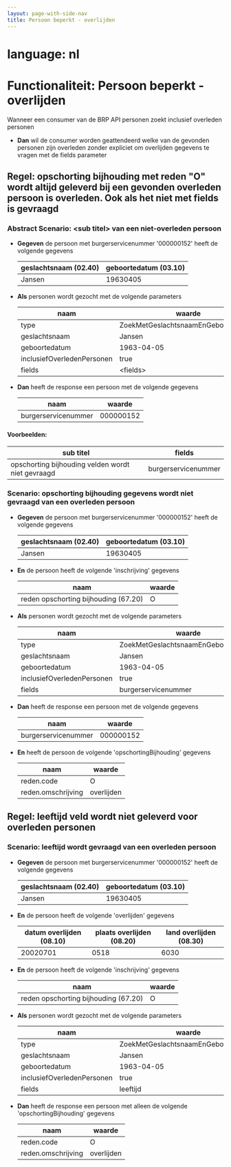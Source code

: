 ```yaml
---
layout: page-with-side-nav
title: Persoon beperkt - overlijden
---
```

# language: nl  


# Functionaliteit: Persoon beperkt - overlijden


Wanneer een consumer van de BRP API personen zoekt inclusief overleden personen  
* __Dan__ wil de consumer worden geattendeerd welke van de gevonden personen zijn overleden zonder expliciet om overlijden gegevens te vragen met de fields parameter

## Regel: opschorting bijhouding met reden "O" wordt altijd geleverd bij een gevonden overleden persoon is overleden. Ook als het niet met fields is gevraagd


### Abstract Scenario: \<sub titel\> van een niet-overleden persoon

* __Gegeven__ de persoon met burgerservicenummer '000000152' heeft de volgende gegevens

  | geslachtsnaam (02.40) | geboortedatum (03.10) |
  |-----------------------|-----------------------|
  | Jansen                | 19630405              |
* __Als__ personen wordt gezocht met de volgende parameters

  | naam                       | waarde                              |
  |----------------------------|-------------------------------------|
  | type                       | ZoekMetGeslachtsnaamEnGeboortedatum |
  | geslachtsnaam              | Jansen                              |
  | geboortedatum              | 1963-04-05                          |
  | inclusiefOverledenPersonen | true                                |
  | fields                     | \<fields\>                            |
* __Dan__ heeft de response een persoon met de volgende gegevens

  | naam                | waarde    |
  |---------------------|-----------|
  | burgerservicenummer | 000000152 |

#### Voorbeelden:


  | sub titel                                         | fields              |
  |---------------------------------------------------|---------------------|
  | opschorting bijhouding velden wordt niet gevraagd | burgerservicenummer |

### Scenario: opschorting bijhouding gegevens wordt niet gevraagd van een overleden persoon

* __Gegeven__ de persoon met burgerservicenummer '000000152' heeft de volgende gegevens

  | geslachtsnaam (02.40) | geboortedatum (03.10) |
  |-----------------------|-----------------------|
  | Jansen                | 19630405              |
* __En__ de persoon heeft de volgende 'inschrijving' gegevens

  | naam                                 | waarde |
  |--------------------------------------|--------|
  | reden opschorting bijhouding (67.20) | O      |
* __Als__ personen wordt gezocht met de volgende parameters

  | naam                       | waarde                              |
  |----------------------------|-------------------------------------|
  | type                       | ZoekMetGeslachtsnaamEnGeboortedatum |
  | geslachtsnaam              | Jansen                              |
  | geboortedatum              | 1963-04-05                          |
  | inclusiefOverledenPersonen | true                                |
  | fields                     | burgerservicenummer                 |
* __Dan__ heeft de response een persoon met de volgende gegevens

  | naam                | waarde    |
  |---------------------|-----------|
  | burgerservicenummer | 000000152 |
* __En__ heeft de persoon de volgende 'opschortingBijhouding' gegevens

  | naam               | waarde     |
  |--------------------|------------|
  | reden.code         | O          |
  | reden.omschrijving | overlijden |

## Regel: leeftijd veld wordt niet geleverd voor overleden personen


### Scenario: leeftijd wordt gevraagd van een overleden persoon

* __Gegeven__ de persoon met burgerservicenummer '000000152' heeft de volgende gegevens

  | geslachtsnaam (02.40) | geboortedatum (03.10) |
  |-----------------------|-----------------------|
  | Jansen                | 19630405              |
* __En__ de persoon heeft de volgende 'overlijden' gegevens

  | datum overlijden (08.10) | plaats overlijden (08.20) | land overlijden (08.30) |
  |--------------------------|---------------------------|-------------------------|
  | 20020701                 | 0518                      | 6030                    |
* __En__ de persoon heeft de volgende 'inschrijving' gegevens

  | naam                                 | waarde |
  |--------------------------------------|--------|
  | reden opschorting bijhouding (67.20) | O      |
* __Als__ personen wordt gezocht met de volgende parameters

  | naam                       | waarde                              |
  |----------------------------|-------------------------------------|
  | type                       | ZoekMetGeslachtsnaamEnGeboortedatum |
  | geslachtsnaam              | Jansen                              |
  | geboortedatum              | 1963-04-05                          |
  | inclusiefOverledenPersonen | true                                |
  | fields                     | leeftijd                            |
* __Dan__ heeft de response een persoon met alleen de volgende 'opschortingBijhouding' gegevens

  | naam               | waarde     |
  |--------------------|------------|
  | reden.code         | O          |
  | reden.omschrijving | overlijden |


